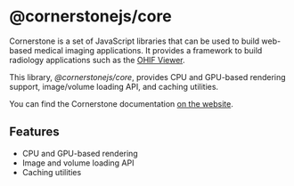 # @cornerstonejs/core

Cornerstone is a set of JavaScript libraries that can be used to build web-based medical imaging applications. It provides a framework to build radiology applications such as the [OHIF Viewer](https://ohif.org/).

This library, _@cornerstonejs/core_, provides CPU and GPU-based rendering support, image/volume loading API, and caching utilities.

You can find the Cornerstone documentation [on the website](https://cornerstonejs.org/).

## Features

- CPU and GPU-based rendering
- Image and volume loading API
- Caching utilities

